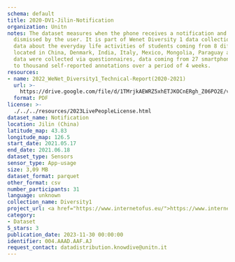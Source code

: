 ```yaml
---
schema: default
title: 2020-DV1-Jilin-Notification
organization: Unitn
notes: The dataset measures when the phone receives a notification and when it is
  dismissed by the user. It is part of Wenet Diversity 1 data collection, which contains
  data about the everyday life activities of students coming from 8 different universities
  located in China, Denmark, India, Italy, Mexico, Mongolia, Paraguay and UK. The
  data were collected via questionnaires, data coming from 27 smartphone sensors associated
  to thousand self-reported annotations over a period of 4 weeks.
resources:
- name: 2022_WeNet_Diversity1_Technical-Report(2020-2021)
  url: >-
    https://drive.google.com/file/d/1TMrjkAEWRZ5xhETJKOCnERgh_Z06PO2E/view?usp=drive_link
  format: PDF
license: >-
  ./../../resources/2023LivePeopleLicense.html
dataset_name: Notification
location: Jilin (China)
latitude_map: 43.83
longitude_map: 126.5
start_date: 2021.05.17
end_date: 2021.06.18
dataset_type: Sensors
sensor_type: App-usage
size: 3,09 MB
dataset_format: parquet
other_format: csv
number_participants: 31
language: unknown
collection_name: Diversity1
project_url: <a href="https://www.internetofus.eu/">https://www.internetofus.eu/</a>
category:
- Dataset
5_stars: 3
publication_date: 2023-11-30 00:00:00
identifier: 004.AAAD.AAF.AJ
request_contact: datadistribution.knowdive@unitn.it
---
```

